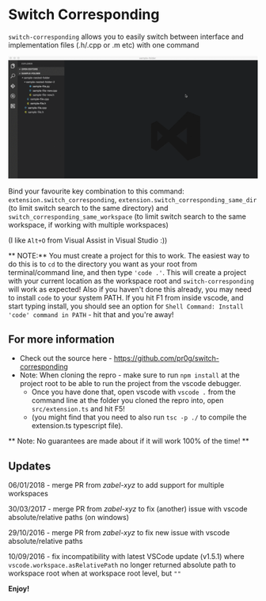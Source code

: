 # Switch Corresponding

 `switch-corresponding` allows you to easily switch between interface and implementation files (.h/.cpp or .m etc) with one command

![Example](misc/vscode-switch-corresponding-preview.gif)

Bind your favourite key combination to this command: `extension.switch_corresponding`, `extension.switch_corresponding_same_dir` (to limit switch search to the same directory) and `switch_corresponding_same_workspace` (to limit switch search to the same workspace, if working with multiple workspaces)

(I  like `Alt+O` from Visual Assist in Visual Studio :))

** NOTE:** You must create a project for this to work.
The easiest way to do this is to `cd` to the directory you want as your root from terminal/command line, and then type `'code .'`.
This will create a project with your current location as the workspace root and `switch-corresponding` will work as expected!
Also if you haven't done this already, you may need to install `code` to your system PATH.
If you hit F1 from inside vscode, and start typing install, you should see an option for `Shell Command: Install 'code' command in PATH` - hit that and you're away!

## For more information

* Check out the source here - <https://github.com/pr0g/switch-corresponding>
* Note: When cloning the repro - make sure to run `npm install` at the project root to be able to run the project from the vscode debugger.
  * Once you have done that, open vscode with `vscode .` from the command line at the folder you cloned the repro into, open `src/extension.ts` and hit F5!
  * (you might find that you need to also run `tsc -p ./` to compile the extension.ts typescript file).

** Note: No guarantees are made about if it will work 100% of the time! **

## Updates
06/01/2018 - merge PR from *zabel-xyz* to add support for multiple workspaces

30/03/2017 - merge PR from *zabel-xyz* to fix (another) issue with vscode absolute/relative paths (on windows)

29/10/2016 - merge PR from *zabel-xyz* to fix new issue with vscode absolute/relative paths

10/09/2016 - fix incompatibility with latest VSCode update (v1.5.1) where `vscode.workspace.asRelativePath` no longer returned absolute path to workspace root when at workspace root level, but `""`

**Enjoy!**
